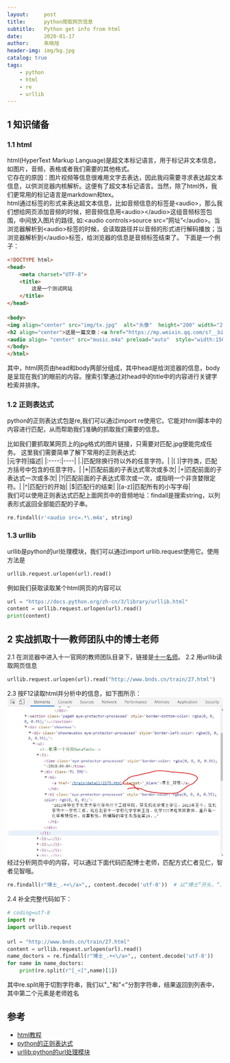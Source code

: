 ```yaml
---
layout:     post
title:      python爬取网页信息
subtitle:   Python get info from html
date:       2020-01-17
author:     朱晓旭
header-img: img/bg.jpg
catalog: true
tags:
    - python
    - html
    - re
    - urllib	
---
```

## 1 知识储备
### 1.1 html
html(HyperText Markup Language)是超文本标记语言，用于标记非文本信息，如图片，音频，表格或者我们需要的其他格式。          
它存在的原因：图片视频等信息很难用文字去表达，因此我闷需要寻求表达超文本信息，以供浏览器内核解析。这便有了超文本标记语言。当然，除了html外，我们更常用的标记语言是markdown和tex。         
html通过标签的形式来表达超文本信息，比如音频信息的标签是\<audio\>，那么我们想给网页添加音频的时候，把音频信息用\<audio\>\</audio\>这组音频标签包围，中间放入图片的路径,
如:\<audio controls\>source src=“网址”\</audio\>。当浏览器解析到\<audio\>标签的时候，会读取路径并以音频的形式进行解码播放；当浏览器解析到\</audio\>标签，给浏览器的信息是音频标签结束了。
下面是一个例子：

```html   
<!DOCTYPE html>
<head>
	<meta charset="UTF-8">
	<title>
		这是一个测试网站
	</title>
</head>

<body>
<img align="center" src="img/tx.jpg"  alt="头像"  height="200" width="200" />
<h2 align="center">这是一篇文章：<a href="https://mp.weixin.qq.com/s?__biz=MzI2MjI3MzE4OA==&mid=2247483779&idx=1&sn=58b0034c1b5a86cd121e4ee7a8bf5612&exportkey=A66P5D%2B02gnm%2FcI5NcB2eGc%3D&pass_ticket=V3uRg6x%2Brkdqhkeuuv%2FQCF9YD4LtY%2FXWZif2Lj4I%2F9mDNxFItosV6aMLEv0DZEwE" align="middle">这是十九世纪的浪漫</a></h2></br>
<audio align= "center" src="music.m4a" preload="auto"  style="width:1500px; " controls autoplay></audio> </br>
</body>
</html>
```   

其中，html网页由head和body两部分组成，其中head是给浏览器的信息，body是呈现在我们的眼前的内容。搜索引擎通过对head中的title中的内容进行关键字检索并排序。

###	1.2 正则表达式
python的正则表达式包是re,我们可以通过import re使用它。它能对html脚本中的内容进行匹配，从而帮助我们准确的抓取我们需要的信息。

比如我们要抓取某网页上的jpg格式的图片链接，只需要对匹配.jpg便能完成任务。
这里我们需要简单了解下常用的正则表达式:   
|元字符|描述|
|:----:|----|
|.|匹配除换行符以外的任意字符。|
|[ ]|字符类，匹配方括号中包含的任意字符。|
|*|匹配前面的子表达式零次或多次|
|+|匹配前面的子表达式一次或多次|
|?|匹配前面的子表达式零次或一次，或指明一个非贪婪限定符。|
|^|匹配行的开始|
|$|匹配行的结束|
|[a-z]|匹配所有的小写字母|    
我们可以使用正则表达式匹配上面网页中的音频地址：findall是搜索string，以列表形式返回全部能匹配的子串。
```python
re.findall(r'<audio src=.*\.m4a', string) 
```

###	1.3 urllib
urllib是python的url处理模块，我们可以通过import urllib.request使用它。使用方法是
```python
urllib.request.urlopen(url).read()
```
例如我们获取读取某个html网页的内容可以
```python
url = "https://docs.python.org/zh-cn/3/library/urllib.html"
content = urllib.request.urlopen(url).read()
print(content)
```

## 2 实战抓取十一教师团队中的博士老师
2.1 在浏览器中进入十一官网的教师团队目录下，链接是[十一名师](http://www.bnds.cn/train/27.html)。
2.2 用urllib读取网页信息
```python
urllib.request.urlopen(url).read("http://www.bnds.cn/train/27.html")
```
2.3 按F12读取html并分析中的信息，如下图所示：
![teacthers](/img/teacthers.JPG)
经过分析网页中的内容，可以通过下面代码匹配博士老师，匹配方式仁者见仁，智者见智哦。
```python
re.findall(r"博士_.+<\/a>",, content.decode('utf-8'))  # 以“博士”开头，“.” 匹配任意字符，“+” 表示匹配一个字或者多个字，“<\/a>”结尾
```
2.4 补全完整代码如下：

```python
# coding=utf-8   
import re                         
import urllib.request                               

url = "http://www.bnds.cn/train/27.html"            
content = urllib.request.urlopen(url).read()		
name_doctors = re.findall(r"博士_.+<\/a>",, content.decode('utf-8'))	
for name in name_doctors:  							
	print(re.split(r"[_<]",name)[1])				
```

其中re.split用于切割字符串，我们以"_"和"<"分割字符串，结果返回到列表中，其中第二个元素是老师姓名




## 参考
- [html教程](https://www.runoob.com/html/html-tutorial.html)
- [python的正则表达式](https://docs.python.org/zh-cn/3/library/re.html)
- [urllib:python的url处理模块](https://docs.python.org/zh-cn/3/library/urllib.html)
